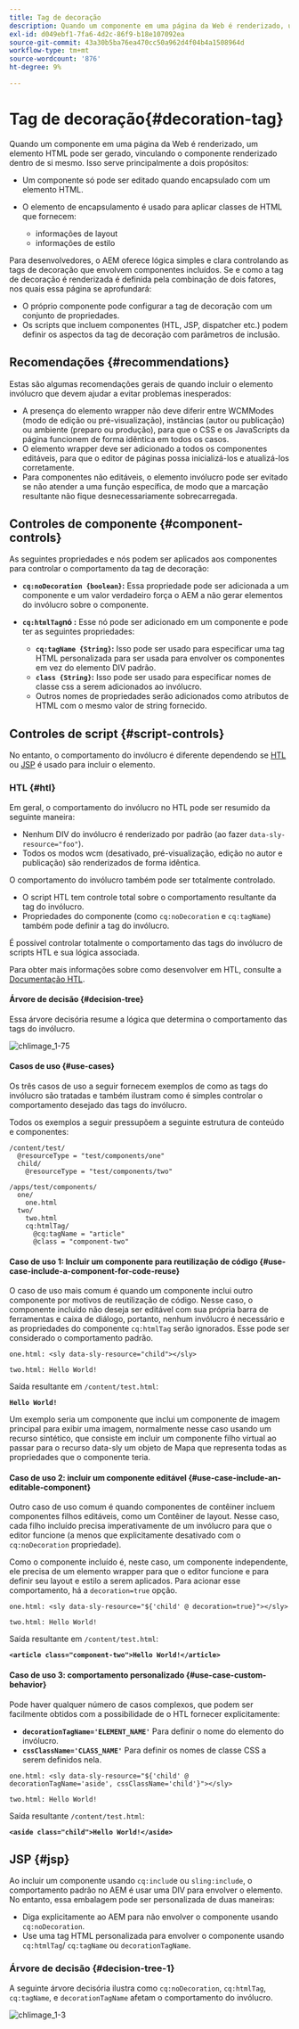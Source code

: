 ```yaml
---
title: Tag de decoração
description: Quando um componente em uma página da Web é renderizado, um elemento HTML pode ser gerado, vinculando o componente renderizado dentro de si mesmo. Para desenvolvedores, o AEM oferece lógica simples e clara controlando as tags de decoração que envolvem componentes incluídos.
exl-id: d049ebf1-7fa6-4d2c-86f9-b18e107092ea
source-git-commit: 43a30b5ba76ea470cc50a962d4f04b4a1508964d
workflow-type: tm+mt
source-wordcount: '876'
ht-degree: 9%

---
```


# Tag de decoração{#decoration-tag}

Quando um componente em uma página da Web é renderizado, um elemento HTML pode ser gerado, vinculando o componente renderizado dentro de si mesmo. Isso serve principalmente a dois propósitos:

* Um componente só pode ser editado quando encapsulado com um elemento HTML.
* O elemento de encapsulamento é usado para aplicar classes de HTML que fornecem:

   * informações de layout
   * informações de estilo

Para desenvolvedores, o AEM oferece lógica simples e clara controlando as tags de decoração que envolvem componentes incluídos. Se e como a tag de decoração é renderizada é definida pela combinação de dois fatores, nos quais essa página se aprofundará:

* O próprio componente pode configurar a tag de decoração com um conjunto de propriedades.
* Os scripts que incluem componentes (HTL, JSP, dispatcher etc.) podem definir os aspectos da tag de decoração com parâmetros de inclusão.

## Recomendações {#recommendations}

Estas são algumas recomendações gerais de quando incluir o elemento invólucro que devem ajudar a evitar problemas inesperados:

* A presença do elemento wrapper não deve diferir entre WCMModes (modo de edição ou pré-visualização), instâncias (autor ou publicação) ou ambiente (preparo ou produção), para que o CSS e os JavaScripts da página funcionem de forma idêntica em todos os casos.
* O elemento wrapper deve ser adicionado a todos os componentes editáveis, para que o editor de páginas possa inicializá-los e atualizá-los corretamente.
* Para componentes não editáveis, o elemento invólucro pode ser evitado se não atender a uma função específica, de modo que a marcação resultante não fique desnecessariamente sobrecarregada.

## Controles de componente {#component-controls}

As seguintes propriedades e nós podem ser aplicados aos componentes para controlar o comportamento da tag de decoração:

* **`cq:noDecoration {boolean}`:** Essa propriedade pode ser adicionada a um componente e um valor verdadeiro força o AEM a não gerar elementos do invólucro sobre o componente.

* **`cq:htmlTag`nó :** Esse nó pode ser adicionado em um componente e pode ter as seguintes propriedades:

   * **`cq:tagName {String}`:** Isso pode ser usado para especificar uma tag HTML personalizada para ser usada para envolver os componentes em vez do elemento DIV padrão.
   * **`class {String}`:** Isso pode ser usado para especificar nomes de classe css a serem adicionados ao invólucro.
   * Outros nomes de propriedades serão adicionados como atributos de HTML com o mesmo valor de string fornecido.

## Controles de script {#script-controls}

No entanto, o comportamento do invólucro é diferente dependendo se [HTL](/help/sites-developing/decoration-tag.md#htl) ou [JSP](/help/sites-developing/decoration-tag.md#jsp) é usado para incluir o elemento.

### HTL {#htl}

Em geral, o comportamento do invólucro no HTL pode ser resumido da seguinte maneira:

* Nenhum DIV do invólucro é renderizado por padrão (ao fazer `data-sly-resource="foo"`).
* Todos os modos wcm (desativado, pré-visualização, edição no autor e publicação) são renderizados de forma idêntica.

O comportamento do invólucro também pode ser totalmente controlado.

* O script HTL tem controle total sobre o comportamento resultante da tag do invólucro.
* Propriedades do componente (como `cq:noDecoration` e `cq:tagName`) também pode definir a tag do invólucro.

É possível controlar totalmente o comportamento das tags do invólucro de scripts HTL e sua lógica associada.

Para obter mais informações sobre como desenvolver em HTL, consulte a [Documentação HTL](https://experienceleague.adobe.com/docs/experience-manager-htl/content/overview.html?lang=pt-BR).

#### Árvore de decisão {#decision-tree}

Essa árvore decisória resume a lógica que determina o comportamento das tags do invólucro.

![chlimage_1-75](assets/chlimage_1-75a.png)

#### Casos de uso {#use-cases}

Os três casos de uso a seguir fornecem exemplos de como as tags do invólucro são tratadas e também ilustram como é simples controlar o comportamento desejado das tags do invólucro.

Todos os exemplos a seguir pressupõem a seguinte estrutura de conteúdo e componentes:

```
/content/test/
  @resourceType = "test/components/one"
  child/
    @resourceType = "test/components/two"
```

```
/apps/test/components/
  one/
    one.html
  two/
    two.html
    cq:htmlTag/
      @cq:tagName = "article"
      @class = "component-two"
```

#### Caso de uso 1: Incluir um componente para reutilização de código {#use-case-include-a-component-for-code-reuse}

O caso de uso mais comum é quando um componente inclui outro componente por motivos de reutilização de código. Nesse caso, o componente incluído não deseja ser editável com sua própria barra de ferramentas e caixa de diálogo, portanto, nenhum invólucro é necessário e as propriedades do componente `cq:htmlTag` serão ignorados. Esse pode ser considerado o comportamento padrão.

`one.html: <sly data-sly-resource="child"></sly>`

`two.html: Hello World!`

Saída resultante em `/content/test.html`:

**`Hello World!`**

Um exemplo seria um componente que inclui um componente de imagem principal para exibir uma imagem, normalmente nesse caso usando um recurso sintético, que consiste em incluir um componente filho virtual ao passar para o recurso data-sly um objeto de Mapa que representa todas as propriedades que o componente teria.

#### Caso de uso 2: incluir um componente editável {#use-case-include-an-editable-component}

Outro caso de uso comum é quando componentes de contêiner incluem componentes filhos editáveis, como um Contêiner de layout. Nesse caso, cada filho incluído precisa imperativamente de um invólucro para que o editor funcione (a menos que explicitamente desativado com o `cq:noDecoration` propriedade).

Como o componente incluído é, neste caso, um componente independente, ele precisa de um elemento wrapper para que o editor funcione e para definir seu layout e estilo a serem aplicados. Para acionar esse comportamento, há a `decoration=true` opção.

`one.html: <sly data-sly-resource="${'child' @ decoration=true}"></sly>`

`two.html: Hello World!`

Saída resultante em `/content/test.html`:

**`<article class="component-two">Hello World!</article>`**

#### Caso de uso 3: comportamento personalizado {#use-case-custom-behavior}

Pode haver qualquer número de casos complexos, que podem ser facilmente obtidos com a possibilidade de o HTL fornecer explicitamente:

* **`decorationTagName='ELEMENT_NAME'`** Para definir o nome do elemento do invólucro.
* **`cssClassName='CLASS_NAME'`** Para definir os nomes de classe CSS a serem definidos nela.

`one.html: <sly data-sly-resource="${'child' @ decorationTagName='aside', cssClassName='child'}"></sly>`

`two.html: Hello World!`

Saída resultante `/content/test.html`:

**`<aside class="child">Hello World!</aside>`**

## JSP {#jsp}

Ao incluir um componente usando `cq:includ`e ou `sling:include`, o comportamento padrão no AEM é usar uma DIV para envolver o elemento. No entanto, essa embalagem pode ser personalizada de duas maneiras:

* Diga explicitamente ao AEM para não envolver o componente usando `cq:noDecoration`.
* Use uma tag HTML personalizada para envolver o componente usando `cq:htmlTag`/ `cq:tagName` ou `decorationTagName`.

### Árvore de decisão {#decision-tree-1}

A seguinte árvore decisória ilustra como `cq:noDecoration`, `cq:htmlTag`, `cq:tagName`, e `decorationTagName` afetam o comportamento do invólucro.

![chlimage_1-3](assets/chlimage_1-3a.jpeg)
